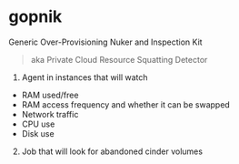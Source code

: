 # gopnik

Generic Over-Provisioning Nuker and Inspection Kit

> aka Private Cloud Resource Squatting Detector

1. Agent in instances that will watch
  - RAM used/free
  - RAM access frequency and whether it can be swapped
  - Network traffic
  - CPU use
  - Disk use

2. Job that will look for abandoned cinder volumes
